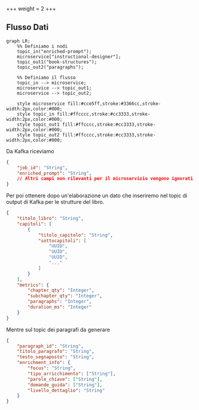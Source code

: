 +++
weight = 2
+++

## Flusso Dati

```mermaid
graph LR;
    %% Definiamo i nodi
    topic_in("enriched-prompt");
    microservice["instructional-designer"];
    topic_out1("book-structures");
    topic_out2("paragraphs");
    
    %% Definiamo il flusso
    topic_in --> microservice;
    microservice --> topic_out1;
    microservice --> topic_out2;

    style microservice fill:#cce5ff,stroke:#3366cc,stroke-width:2px,color:#000;
    style topic_in fill:#ffcccc,stroke:#cc3333,stroke-width:2px,color:#000;
    style topic_out1 fill:#ffcccc,stroke:#cc3333,stroke-width:2px,color:#000;
    style topic_out2 fill:#ffcccc,stroke:#cc3333,stroke-width:2px,color:#000;
```

Da Kafka riceviamo

```json
{
    "job_id": "String",
    "enriched_prompt": "String",
    // Altri campi non rilevanti per il microservizio vengono ignorati
}
```

Per poi ottenere dopo un'elaborazione un dato che inseriremo nel topic di output di Kafka per le strutture del libro.

```json
{
    "titolo_libro": "String",
    "capitoli": [
        {
            "titolo_capitolo": "String",
            "sottocapitoli": [
                "UUID",
                "UUID",
                "UUID",
                "..."
            ]
        }
    ],
    "metrics": {
        "chapter_qty": "Integer",
        "subchapter_qty": "Integer",
        "paragraphs": "Integer",
        "duration_ms": "Integer"
    }
}
```

Mentre sul topic dei paragrafi da generare

```json
{
    "paragraph_id": "String",
    "titolo_paragrafo": "String",
    "testo_segnaposto": "String",
    "enrichment_info": {
        "focus": "String",
        "tipo_arricchimento": ["String"],
        "parole_chiave": ["String"],
        "domande_guida": ["String"],
        "livello_dettaglio": "String"
    }
}
```

